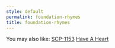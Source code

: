 ```yaml
---
style: default
permalink: foundation-rhymes
title: foundation-rhymes
---
```

You may also like:
[SCP-1153](http://scp-wiki.net/scp-1153)
[Have A Heart](http://scp-wiki.net/have-a-heart)